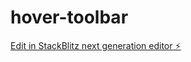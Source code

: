 # hover-toolbar

[Edit in StackBlitz next generation editor ⚡️](https://stackblitz.com/~/github.com/Ipriyankrajai/hover-toolbar)